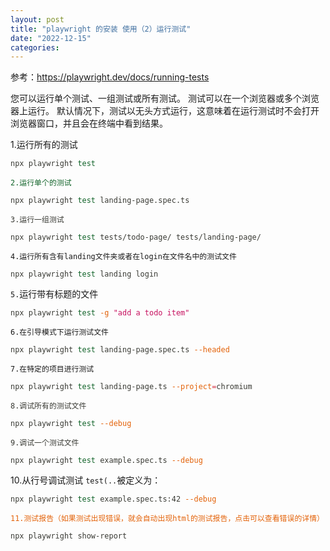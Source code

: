 ```yaml
---
layout: post
title: "playwright 的安装 使用（2）运行测试"
date: "2022-12-15"
categories: 
---
```

<p>参考：<a href="https://playwright.dev/docs/running-tests">https://playwright.dev/docs/running-tests</a></p>

<p>您可以运行单个测试、一组测试或所有测试。 测试可以在一个浏览器或多个浏览器上运行。 默认情况下，测试以无头方式运行，这意味着在运行测试时不会打开浏览器窗口，并且会在终端中看到结果。</p>

<p>1.运行所有的测试</p>

<pre>
<code><span style="color:#393a34">npx playwright <span style="color:#116329">test</span></span></code></pre>

<p><code><span style="color:#393a34"><span style="color:#116329">2.运行单个的测试</span></span></code></p>

<pre>
<code><span style="color:#393a34">npx playwright <span style="color:#116329">test</span> landing-page.spec.ts</span></code></pre>

<p><code><span style="color:#393a34">3.运行一组测试</span></code></p>

<pre>
<code><span style="color:#393a34">npx playwright <span style="color:#116329">test</span> tests/todo-page/ tests/landing-page/</span></code></pre>

<p><code>4.运行所有含有landing文件夹或者在login在文件名中的测试文件</code></p>

<pre>
<code><span style="color:#393a34">npx playwright <span style="color:#116329">test</span> landing login</span></code></pre>

<p><code>5.</code>运行带有标题的文件</p>

<pre>
<code><span style="color:#393a34">npx playwright <span style="color:#116329">test</span> <span style="color:#e36209">-g</span> <span style="color:#c6105f">&quot;add a todo item&quot;</span></span></code></pre>

<p><code>6.在引导模式下运行测试文件</code></p>

<pre>
<code><span style="color:#393a34">npx playwright <span style="color:#116329">test</span> landing-page.spec.ts <span style="color:#e36209">--headed</span></span></code></pre>

<p><code>7.在特定的项目进行测试</code></p>

<pre>
<code><span style="color:#393a34">npx playwright <span style="color:#116329">test</span> landing-page.ts <span style="color:#e36209">--project</span><span style="color:#d73a49">=</span>chromium</span></code></pre>

<p><code><span style="color:#393a34">8.调试所有的测试文件</span></code></p>

<pre>
<code><span style="color:#393a34">npx playwright <span style="color:#116329">test</span> <span style="color:#e36209">--debug</span>
</span></code></pre>

<p><code><span style="color:#393a34">9.调试一个测试文件</span></code></p>

<pre>
<code><span style="color:#393a34">npx playwright <span style="color:#116329">test</span> example.spec.ts <span style="color:#e36209">--debug</span></span></code>
</pre>

<p>10.从行号调试测试 <code>test(..</code>被定义为：</p>

<pre>
<code><span style="color:#393a34">npx playwright <span style="color:#116329">test</span> example.spec.ts:42 <span style="color:#e36209">--debug</span></span></code></pre>

<p><code><span style="color:#393a34"><span style="color:#e36209">11.测试报告（如果测试出现错误，就会自动出现html的测试报告，点击可以查看错误的详情）</span></span></code></p>

<pre>
<code><span style="color:#393a34">npx playwright show-report</span></code></pre>


